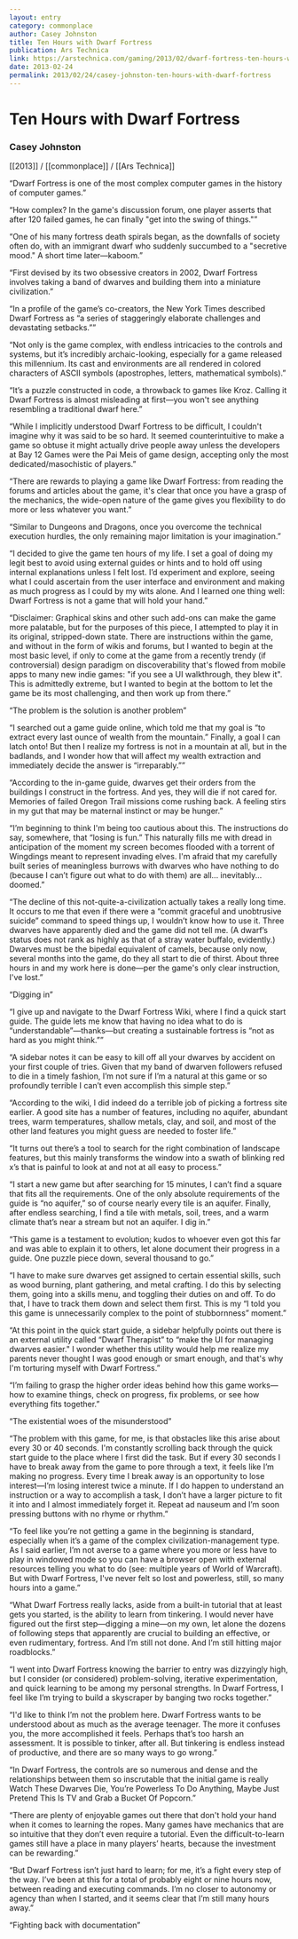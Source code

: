 ```yaml
---
layout: entry
category: commonplace
author: Casey Johnston
title: Ten Hours with Dwarf Fortress
publication: Ars Technica
link: https://arstechnica.com/gaming/2013/02/dwarf-fortress-ten-hours-with-the-most-inscrutable-video-game-of-all-time/
date: 2013-02-24
permalink: 2013/02/24/casey-johnston-ten-hours-with-dwarf-fortress
---
```


# Ten Hours with Dwarf Fortress

### Casey Johnston

[[2013]] / [[commonplace]] / [[Ars Technica]]

“Dwarf Fortress is one of the most complex computer games in the history of computer games.”

“How complex? In the game's discussion forum, one player asserts that after 120 failed games, he can finally "get into the swing of things."”

“One of his many fortress death spirals began, as the downfalls of society often do, with an immigrant dwarf who suddenly succumbed to a "secretive mood." A short time later—kaboom.”

“First devised by its two obsessive creators in 2002, Dwarf Fortress involves taking a band of dwarves and building them into a miniature civilization.”

“In a profile of the game’s co-creators, the New York Times described Dwarf Fortress as “a series of staggeringly elaborate challenges and devastating setbacks.””

“Not only is the game complex, with endless intricacies to the controls and systems, but it’s incredibly archaic-looking, especially for a game released this millennium. Its cast and environments are all rendered in colored characters of ASCII symbols (apostrophes, letters, mathematical symbols).”

“It’s a puzzle constructed in code, a throwback to games like Kroz. Calling it Dwarf Fortress is almost misleading at first—you won't see anything resembling a traditional dwarf here.”

“While I implicitly understood Dwarf Fortress to be difficult, I couldn't imagine why it was said to be so hard. It seemed counterintuitive to make a game so obtuse it might actually drive people away unless the developers at Bay 12 Games were the Pai Meis of game design, accepting only the most dedicated/masochistic of players.”

“There are rewards to playing a game like Dwarf Fortress: from reading the forums and articles about the game, it's clear that once you have a grasp of the mechanics, the wide-open nature of the game gives you flexibility to do more or less whatever you want.”

“Similar to Dungeons and Dragons, once you overcome the technical execution hurdles, the only remaining major limitation is your imagination.”

“I decided to give the game ten hours of my life. I set a goal of doing my legit best to avoid using external guides or hints and to hold off using internal explanations unless I felt lost. I’d experiment and explore, seeing what I could ascertain from the user interface and environment and making as much progress as I could by my wits alone. And I learned one thing well: Dwarf Fortress is not a game that will hold your hand.”

“Disclaimer: Graphical skins and other such add-ons can make the game more palatable, but for the purposes of this piece, I attempted to play it in its original, stripped-down state. There are instructions within the game, and without in the form of wikis and forums, but I wanted to begin at the most basic level, if only to come at the game from a recently trendy (if controversial) design paradigm on discoverability that's flowed from mobile apps to many new indie games: "if you see a UI walkthrough, they blew it". This is admittedly extreme, but I wanted to begin at the bottom to let the game be its most challenging, and then work up from there.”

“The problem is the solution is another problem”

“I searched out a game guide online, which told me that my goal is “to extract every last ounce of wealth from the mountain.” Finally, a goal I can latch onto! But then I realize my fortress is not in a mountain at all, but in the badlands, and I wonder how that will affect my wealth extraction and immediately decide the answer is “irreparably.””

“According to the in-game guide, dwarves get their orders from the buildings I construct in the fortress. And yes, they will die if not cared for. Memories of failed Oregon Trail missions come rushing back. A feeling stirs in my gut that may be maternal instinct or may be hunger.”

“I’m beginning to think I'm being too cautious about this. The instructions do say, somewhere, that “losing is fun.” This naturally fills me with dread in anticipation of the moment my screen becomes flooded with a torrent of Wingdings meant to represent invading elves. I'm afraid that my carefully built series of meaningless burrows with dwarves who have nothing to do (because I can’t figure out what to do with them) are all... inevitably... doomed.”

“The decline of this not-quite-a-civilization actually takes a really long time. It occurs to me that even if there were a “commit graceful and unobtrusive suicide” command to speed things up, I wouldn’t know how to use it. Three dwarves have apparently died and the game did not tell me. (A dwarf’s status does not rank as highly as that of a stray water buffalo, evidently.) Dwarves must be the bipedal equivalent of camels, because only now, several months into the game, do they all start to die of thirst. About three hours in and my work here is done—per the game's only clear instruction, I've lost.”

“Digging in”

“I give up and navigate to the Dwarf Fortress Wiki, where I find a quick start guide. The guide lets me know that having no idea what to do is “understandable”—thanks—but creating a sustainable fortress is “not as hard as you might think.””

“A sidebar notes it can be easy to kill off all your dwarves by accident on your first couple of tries. Given that my band of dwarven followers refused to die in a timely fashion, I’m not sure if I’m a natural at this game or so profoundly terrible I can’t even accomplish this simple step.”

“According to the wiki, I did indeed do a terrible job of picking a fortress site earlier. A good site has a number of features, including no aquifer, abundant trees, warm temperatures, shallow metals, clay, and soil, and most of the other land features you might guess are needed to foster life.”

“It turns out there’s a tool to search for the right combination of landscape features, but this mainly transforms the window into a swath of blinking red x’s that is painful to look at and not at all easy to process.”

“I start a new game but after searching for 15 minutes, I can’t find a square that fits all the requirements. One of the only absolute requirements of the guide is “no aquifer,” so of course nearly every tile is an aquifer. Finally, after endless searching, I find a tile with metals, soil, trees, and a warm climate that’s near a stream but not an aquifer. I dig in.”

“This game is a testament to evolution; kudos to whoever even got this far and was able to explain it to others, let alone document their progress in a guide. One puzzle piece down, several thousand to go.”

“I have to make sure dwarves get assigned to certain essential skills, such as wood burning, plant gathering, and metal crafting. I do this by selecting them, going into a skills menu, and toggling their duties on and off. To do that, I have to track them down and select them first. This is my “I told you this game is unnecessarily complex to the point of stubbornness” moment.”

“At this point in the quick start guide, a sidebar helpfully points out there is an external utility called “Dwarf Therapist” to “make the UI for managing dwarves easier." I wonder whether this utility would help me realize my parents never thought I was good enough or smart enough, and that's why I'm torturing myself with Dwarf Fortress.”

“I’m failing to grasp the higher order ideas behind how this game works—how to examine things, check on progress, fix problems, or see how everything fits together.”

“The existential woes of the misunderstood”

“The problem with this game, for me, is that obstacles like this arise about every 30 or 40 seconds. I'm constantly scrolling back through the quick start guide to the place where I first did the task. But if every 30 seconds I have to break away from the game to pore through a text, it feels like I’m making no progress. Every time I break away is an opportunity to lose interest—I’m losing interest twice a minute. If I do happen to understand an instruction or a way to accomplish a task, I don’t have a larger picture to fit it into and I almost immediately forget it. Repeat ad nauseum and I’m soon pressing buttons with no rhyme or rhythm.”

“To feel like you’re not getting a game in the beginning is standard, especially when it’s a game of the complex civilization-management type. As I said earlier, I’m not averse to a game where you more or less have to play in windowed mode so you can have a browser open with external resources telling you what to do (see: multiple years of World of Warcraft). But with Dwarf Fortress, I've never felt so lost and powerless, still, so many hours into a game.”

“What Dwarf Fortress really lacks, aside from a built-in tutorial that at least gets you started, is the ability to learn from tinkering. I would never have figured out the first step—digging a mine—on my own, let alone the dozens of following steps that apparently are crucial to building an effective, or even rudimentary, fortress. And I’m still not done. And I’m still hitting major roadblocks.”

“I went into Dwarf Fortress knowing the barrier to entry was dizzyingly high, but I consider (or considered) problem-solving, iterative experimentation, and quick learning to be among my personal strengths. In Dwarf Fortress, I feel like I’m trying to build a skyscraper by banging two rocks together.”

“I'd like to think I’m not the problem here. Dwarf Fortress wants to be understood about as much as the average teenager. The more it confuses you, the more accomplished it feels. Perhaps that’s too harsh an assessment. It is possible to tinker, after all. But tinkering is endless instead of productive, and there are so many ways to go wrong.”

“In Dwarf Fortress, the controls are so numerous and dense and the relationships between them so inscrutable that the initial game is really Watch These Dwarves Die, You’re Powerless To Do Anything, Maybe Just Pretend This Is TV and Grab a Bucket Of Popcorn.”

“There are plenty of enjoyable games out there that don't hold your hand when it comes to learning the ropes. Many games have mechanics that are so intuitive that they don’t even require a tutorial. Even the difficult-to-learn games still have a place in many players’ hearts, because the investment can be rewarding.”

“But Dwarf Fortress isn’t just hard to learn; for me, it’s a fight every step of the way. I’ve been at this for a total of probably eight or nine hours now, between reading and executing commands. I’m no closer to autonomy or agency than when I started, and it seems clear that I’m still many hours away.”

“Fighting back with documentation”

